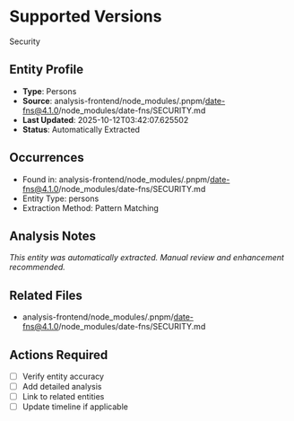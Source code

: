 # Supported Versions

Security

## Entity Profile
- **Type**: Persons
- **Source**: analysis-frontend/node_modules/.pnpm/date-fns@4.1.0/node_modules/date-fns/SECURITY.md
- **Last Updated**: 2025-10-12T03:42:07.625502
- **Status**: Automatically Extracted

## Occurrences
- Found in: analysis-frontend/node_modules/.pnpm/date-fns@4.1.0/node_modules/date-fns/SECURITY.md
- Entity Type: persons
- Extraction Method: Pattern Matching

## Analysis Notes
*This entity was automatically extracted. Manual review and enhancement recommended.*

## Related Files
- analysis-frontend/node_modules/.pnpm/date-fns@4.1.0/node_modules/date-fns/SECURITY.md

## Actions Required
- [ ] Verify entity accuracy
- [ ] Add detailed analysis
- [ ] Link to related entities
- [ ] Update timeline if applicable
